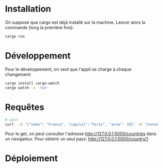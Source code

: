 # Installation
On suppose que cargo est déjà installé sur la machine.
Lancer alors la commande (long la première fois):
```bash
cargo run
```

# Développement
Pour le développement, on veut que l'appli se charge à chaque changement:
```bash
cargo install cargo-watch
cargo watch -x 'run'
```

# Requêtes
``` bash
# post
curl  -d '{"name": "France", "capital":"Paris", "area": 10}' -H 'Content-Type: application/json'  http://127.0.0.1:5000/country
```

Pour le get, on peut consulter l'adresse http://127.0.0.1:5000/countries dans un navigateur.
Pour obtenir un seul pays: http://127.0.0.1:5000/country/1

# Déploiement